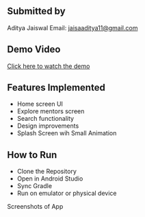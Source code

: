 ## Submitted by
Aditya Jaiswal
Email: jaisaaditya11@gmail.com

## Demo Video
[Click here to watch the demo](https://your-video-link.com)

## Features Implemented
- Home screen UI
- Explore mentors screen
- Search functionality
- Design improvements
- Splash Screen wih Small Animation

## How to Run
- Clone the Repository
- Open in Android Studio
- Sync Gradle
- Run on emulator or physical device

Screenshots of App



